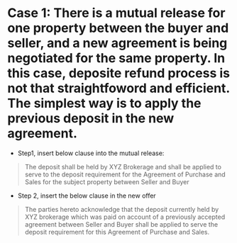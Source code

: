 # Case 1: There is a mutual release for one property between the buyer and seller, and a new agreement is being negotiated for the same property. In this case, deposite refund process is not that straightfoword and efficient. The simplest way is to apply the previous deposit in the new agreement.

- Step1, insert below clause into the  mutual release:

> The deposit shall be held by XYZ Brokerage and shall be applied to serve to the deposit requirement for the Agreement of Purchase and Sales for the subject property between Seller and Buyer

- Step 2, insert the below clause in the new offer

> The parties hereto acknowledge that the deposit currently held by XYZ brokerage which was paid on account of a previously accepted agreement between Seller and Buyer shall be applied to serve the deposit requirement for this Agreement of Purchase and Sales.
